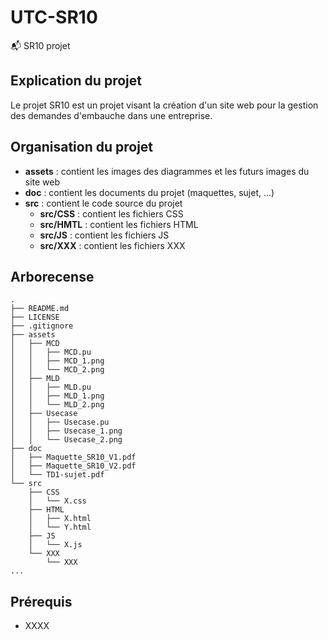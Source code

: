 # UTC-SR10
:mailbox_with_mail: SR10 projet

## Explication du projet
Le projet SR10 est un projet visant la création d'un site web pour la gestion des demandes d'embauche dans une entreprise.

## Organisation du projet
- **assets** : contient les images des diagrammes et les futurs images du site web
- **doc** : contient les documents du projet (maquettes, sujet, ...)
- **src** : contient le code source du projet
  - **src/CSS** : contient les fichiers CSS
  - **src/HMTL** : contient les fichiers HTML
  - **src/JS** : contient les fichiers JS
  - **src/XXX** : contient les fichiers XXX

## Arborecense
```
.
├── README.md
├── LICENSE
├── .gitignore
├── assets
│   ├── MCD
│   │   ├── MCD.pu
│   │   ├── MCD_1.png
│   │   └── MCD_2.png
│   ├── MLD
│   │   ├── MLD.pu
│   │   ├── MLD_1.png
│   │   └── MLD_2.png
│   ├── Usecase
│   │   ├── Usecase.pu
│   │   ├── Usecase_1.png
│   │   └── Usecase_2.png
├── doc
│   ├── Maquette_SR10_V1.pdf
│   ├── Maquette_SR10_V2.pdf
│   └── TD1-sujet.pdf
└── src
    ├── CSS
    │   └── X.css
    ├── HTML
    │   ├── X.html
    │   └── Y.html
    ├── JS
    │   └── X.js
    └── XXX
        └── XXX
...
```

## Prérequis
- XXXX